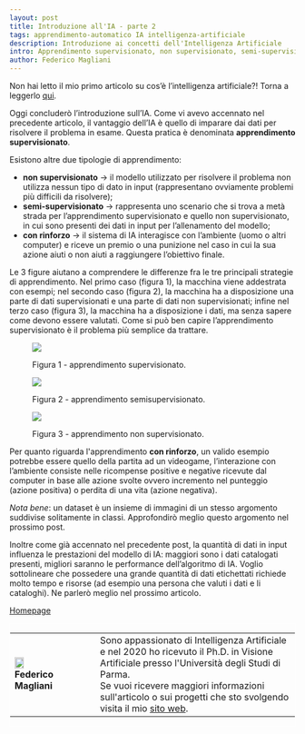 ```yaml
---
layout: post
title: Introduzione all'IA - parte 2
tags: apprendimento-automatico IA intelligenza-artificiale
description: Introduzione ai concetti dell'Intelligenza Artificiale
intro: Apprendimento supervisionato, non supervisionato, semi-supervisionato e con rinforzo.
author: Federico Magliani
---
```


Non hai letto il mio primo articolo su cos’è l’intelligenza artificiale?!
Torna a leggerlo [qui](https://fmaglia.github.io/2021/03/17/intro_pt1.html).

Oggi concluderò l’introduzione sull’IA.
Come vi avevo accennato nel precedente articolo, il vantaggio dell’IA è quello di imparare dai dati per risolvere il problema in esame. Questa pratica è denominata **apprendimento supervisionato**.

Esistono altre due tipologie di apprendimento:
- **non supervisionato** → il modello utilizzato per risolvere il problema non utilizza nessun tipo di dato in input (rappresentano ovviamente problemi più difficili da risolvere);
- **semi-supervisionato** → rappresenta uno scenario che si trova a metà strada per l’apprendimento supervisionato e quello non supervisionato, in cui sono presenti dei dati in input per l’allenamento del modello;
- **con rinforzo** → il sistema di IA interagisce con l’ambiente (uomo o altri computer) e riceve un premio o una punizione nel caso in cui la sua azione aiuti o non aiuti a raggiungere l’obiettivo finale.

Le 3 figure aiutano a comprendere le differenze fra le tre principali strategie di apprendimento. Nel primo caso (figura 1), la macchina viene addestrata con esempi; nel secondo caso (figura 2), la macchina ha a disposizione una parte di dati supervisionati e una parte di dati non supervisionati; infine nel terzo caso (figura 3), la macchina ha a disposizione i dati, ma senza sapere come devono essere valutati.
Come si può ben capire l’apprendimento supervisionato è il problema più semplice da trattare. 

<figure>
<img src='http://fmaglia.github.io/assets/images/classification_supervised_white.png'>
<figcaption>
<p>Figura 1 - apprendimento supervisionato.</p>
</figcaption>
</figure>

<figure>
<img src='http://fmaglia.github.io/assets/images/classification_semisupervised_white.png'>
<figcaption>
<p>Figura 2 - apprendimento semisupervisionato.</p>
</figcaption>
</figure>

<figure>
<img src='http://fmaglia.github.io/assets/images/classification_unsupervised_white.png'>
<figcaption>
<p>Figura 3 - apprendimento non supervisionato.</p>
</figcaption>
</figure>

Per quanto riguarda l'apprendimento **con rinforzo**, un valido esempio potrebbe essere quello della partita ad un videogame, l’interazione con l’ambiente consiste nelle ricompense positive e negative ricevute dal computer in base alle azione svolte ovvero incremento nel punteggio (azione positiva) o perdita di una vita (azione negativa).
      
_Nota bene_:
un dataset è un insieme di immagini di un stesso argomento suddivise solitamente in classi. Approfondirò meglio questo argomento nel prossimo post.

Inoltre come già accennato nel precedente post, la quantità di dati in input influenza le prestazioni del modello di IA: maggiori sono i dati catalogati presenti, migliori saranno le performance dell’algoritmo di IA.
Voglio sottolineare che possedere una grande quantità di dati etichettati richiede molto tempo e risorse (ad esempio una persona che valuti i dati e li cataloghi). 
Ne parlerò meglio nel prossimo articolo. 

[Homepage](../../../index)

<div style='border:1px solid white'>
  <table><tr><td style='width:30%'><img src='http://magliani.altervista.org/images/office_round.png' style='width:35%'> 
    <br><b>Federico Magliani</b>
  <td>Sono appassionato di Intelligenza Artificiale e nel 2020 ho ricevuto il Ph.D. in Visione Artificiale presso l'Università degli Studi di Parma.
  <br>Se vuoi ricevere maggiori informazioni sull'articolo o sui progetti che sto svolgendo visita il mio <a href='http://magliani.altervista.org' target='_blank'>sito web</a>.
<!-- </table>
</div>-->
